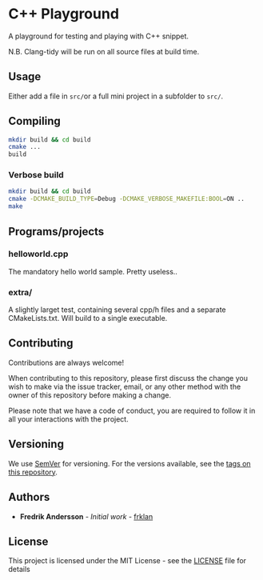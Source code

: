 # C++ Playground

 A playground for testing and playing with C++ snippet.

N.B. Clang-tidy will be run on all source files at build time.

## Usage

Either add a file in ```src/```or a full mini project in a subfolder to ```src/```.

## Compiling

```bash
mkdir build && cd build
cmake ...
build
```

### Verbose build

```bash
mkdir build && cd build
cmake -DCMAKE_BUILD_TYPE=Debug -DCMAKE_VERBOSE_MAKEFILE:BOOL=ON ..
make
```

## Programs/projects

### helloworld.cpp

The mandatory hello world sample. Pretty useless..

### extra/

A slightly larget test, containing several cpp/h files and a separate CMakeLists.txt. Will build to a single executable.

## Contributing

Contributions are always welcome!

When contributing to this repository, please first discuss the change you wish to make via the issue tracker, email, or any other method with the owner of this repository before making a change.

Please note that we have a code of conduct, you are required to follow it in all your interactions with the project.

## Versioning

We use [SemVer](http://semver.org/) for versioning. For the versions available, see the [tags on this repository](https://github.com/frklan/[TBD]/tags).

## Authors

* **Fredrik Andersson** - *Initial work* - [frklan](https://github.com/frklan)

## License

This project is licensed under the MIT License - see the [LICENSE](LICENSE) file for details
